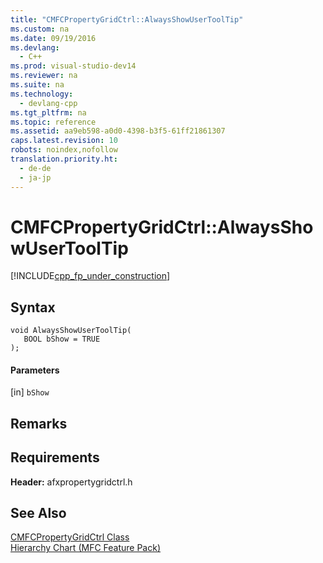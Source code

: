 ```yaml
---
title: "CMFCPropertyGridCtrl::AlwaysShowUserToolTip"
ms.custom: na
ms.date: 09/19/2016
ms.devlang: 
  - C++
ms.prod: visual-studio-dev14
ms.reviewer: na
ms.suite: na
ms.technology: 
  - devlang-cpp
ms.tgt_pltfrm: na
ms.topic: reference
ms.assetid: aa9eb598-a0d0-4398-b3f5-61ff21861307
caps.latest.revision: 10
robots: noindex,nofollow
translation.priority.ht: 
  - de-de
  - ja-jp
---
```

# CMFCPropertyGridCtrl::AlwaysShowUserToolTip
[!INCLUDE[cpp_fp_under_construction](../vs140/includes/cpp_fp_under_construction_md.md)]  
  
## Syntax  
  
```  
void AlwaysShowUserToolTip(  
   BOOL bShow = TRUE  
);  
```  
  
#### Parameters  
 [in] `bShow`  
  
## Remarks  
  
## Requirements  
 **Header:** afxpropertygridctrl.h  
  
## See Also  
 [CMFCPropertyGridCtrl Class](../vs140/CMFCPropertyGridCtrl-Class.md)   
 [Hierarchy Chart (MFC Feature Pack)](../vs140/Hierarchy-Chart.md)